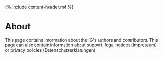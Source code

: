 {% include content-header.md %}

# About

This page contains information about the IG's authors and contributors. This page can also contain information about support, legal notices (Impressum) or privacy policies (Datenschutzerklärungen).